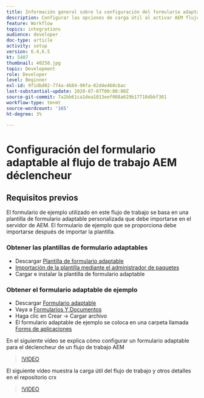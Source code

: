 ```yaml
---
title: Información general sobre la configuración del formulario adaptable al déclencheur AEM flujo de trabajo
description: Configurar las opciones de carga útil al activar AEM flujo de trabajo al enviar el formulario
feature: Workflow
topics: integrations
audience: developer
doc-type: article
activity: setup
version: 6.4,6.5
kt: 5407
thumbnail: 40258.jpg
topic: Development
role: Developer
level: Beginner
exl-id: 9f1dbd02-774a-4b84-90fa-02d4e468cbac
last-substantial-update: 2020-07-07T00:00:00Z
source-git-commit: 7a2bb61ca1dea1013eef088a629b17718dbbf381
workflow-type: tm+mt
source-wordcount: '165'
ht-degree: 3%

---
```


# Configuración del formulario adaptable al flujo de trabajo AEM déclencheur

## Requisitos previos

El formulario de ejemplo utilizado en este flujo de trabajo se basa en una plantilla de formulario adaptable personalizada que debe importarse en el servidor de AEM. El formulario de ejemplo que se proporciona debe importarse después de importar la plantilla.

### Obtener las plantillas de formulario adaptables

* Descargar [Plantilla de formulario adaptable](assets/af-form-template.zip)
* [Importación de la plantilla mediante el administrador de paquetes](http://localhost:4502/crx/packmgr/index.jsp)
* Cargar e instalar la plantilla de formulario adaptable

### Obtener el formulario adaptable de ejemplo

* Descargar [Formulario adaptable](assets/peak-application-form.zip)
* Vaya a [Formularios Y Documentos](http://localhost:4502/aem/forms.html/content/dam/formsanddocuments)
* Haga clic en Crear -> Cargar archivo
* El formulario adaptable de ejemplo se coloca en una carpeta llamada [Forms de aplicaciones](http://localhost:4502/aem/forms.html/content/dam/formsanddocuments/applicationforms)

En el siguiente vídeo se explica cómo configurar un formulario adaptable para el déclencheur de un flujo de trabajo AEM
>[!VIDEO](https://video.tv.adobe.com/v/40258/?quality=9&learn=on)

El siguiente vídeo muestra la carga útil del flujo de trabajo y otros detalles en el repositorio crx

>[!VIDEO](https://video.tv.adobe.com/v/40259/?quality=9&learn=on)
